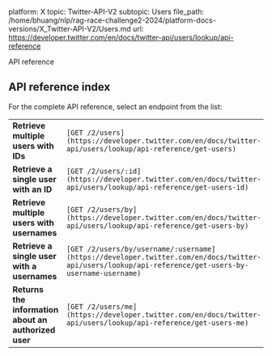 platform: X
topic: Twitter-API-V2
subtopic: Users
file_path: /home/bhuang/nlp/rag-race-challenge2-2024/platform-docs-versions/X_Twitter-API-V2/Users.md
url: https://developer.twitter.com/en/docs/twitter-api/users/lookup/api-reference

API reference

## API reference index

For the complete API reference, select an endpoint from the list:

|     |     |
| --- | --- |
| **Retrieve multiple users with IDs** | `[GET /2/users](https://developer.twitter.com/en/docs/twitter-api/users/lookup/api-reference/get-users)` |
| **Retrieve a single user with an ID** | `[GET /2/users/:id](https://developer.twitter.com/en/docs/twitter-api/users/lookup/api-reference/get-users-id)` |
| **Retrieve multiple users with usernames  <br>** | `[GET /2/users/by](https://developer.twitter.com/en/docs/twitter-api/users/lookup/api-reference/get-users-by)` |
| **Retrieve a single user with a usernames** | `[GET /2/users/by/username/:username](https://developer.twitter.com/en/docs/twitter-api/users/lookup/api-reference/get-users-by-username-username)` |
| **Returns the information about an authorized user** | `[GET /2/users/me](https://developer.twitter.com/en/docs/twitter-api/users/lookup/api-reference/get-users-me)` |